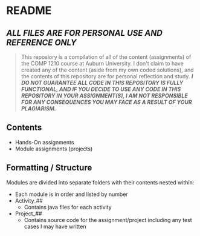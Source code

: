 # README
## ___ALL FILES ARE FOR PERSONAL USE AND REFERENCE ONLY___

>This reposiory is a compilation of all of the content (assignments) of the COMP 1210 course at Auburn University. I don't claim to have created any of the content (aside from my own coded solutions), and the contents of this repository are for personal reflection and study.
___I DO NOT GUARANTEE ALL CODE IN THIS REPOSITORY IS FULLY FUNCTIONAL, AND IF YOU DECIDE TO USE ANY CODE IN THIS REPOSITORY IN YOUR ASSIGNMENT(S), I AM NOT RESPONSIBLE FOR ANY CONSEQUENCES YOU MAY FACE AS A RESULT OF YOUR PLAGIARISM.___

## Contents

- Hands-On assignments
- Module assignments (projects)

## Formatting / Structure

Modules are divided into separate folders with their contents nested within:
- Each module is in order and listed by number
- Activity_##
    - Contains java files for each activity
- Project_##
    - Contains source code for the assignment/project including any test cases I may have written
